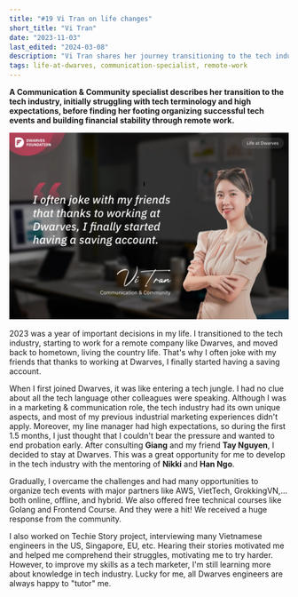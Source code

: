 ```yaml
---
title: "#19 Vi Tran on life changes"
short_title: "Vi Tran"
date: "2023-11-03"
last_edited: "2024-03-08"
description: "Vi Tran shares her journey transitioning to the tech industry at Dwarves, overcoming challenges in communication, and finding financial stability through remote work"
tags: life-at-dwarves, communication-specialist, remote-work
---
```


**A Communication & Community specialist describes her transition to the tech industry, initially struggling with tech terminology and high expectations, before finding her footing organizing successful tech events and building financial stability through remote work.**

![Vi Tran - Communication & Community at Dwarves](assets/notion-image-1744012274247-13zbs.webp)

2023 was a year of important decisions in my life. I transitioned to the tech industry, starting to work for a remote company like Dwarves, and moved back to hometown, living the country life. That's why I often joke with my friends that thanks to working at Dwarves, I finally started having a saving account.

When I first joined Dwarves, it was like entering a tech jungle. I had no clue about all the tech language other colleagues were speaking. Although I was in a marketing & communication role, the tech industry had its own unique aspects, and most of my previous industrial marketing experiences didn't apply. Moreover, my line manager had high expectations, so during the first 1.5 months, I just thought that I couldn't bear the pressure and wanted to end probation early. After consulting **Giang** and my friend **Tay Nguyen**, I decided to stay at Dwarves. This was a great opportunity for me to develop in the tech industry with the mentoring of **Nikki** and **Han Ngo**.

Gradually, I overcame the challenges and had many opportunities to organize tech events with major partners like AWS, VietTech, GrokkingVN,... both online, offline, and hybrid. We also offered free technical courses like Golang and Frontend Course. And they were a hit! We received a huge response from the community.

I also worked on Techie Story project, interviewing many Vietnamese engineers in the US, Singapore, EU, etc. Hearing their stories motivated me and helped me comprehend their struggles, motivating me to try harder. However, to improve my skills as a tech marketer, I'm still learning more about knowledge in tech industry. Lucky for me, all Dwarves engineers are always happy to "tutor" me.
